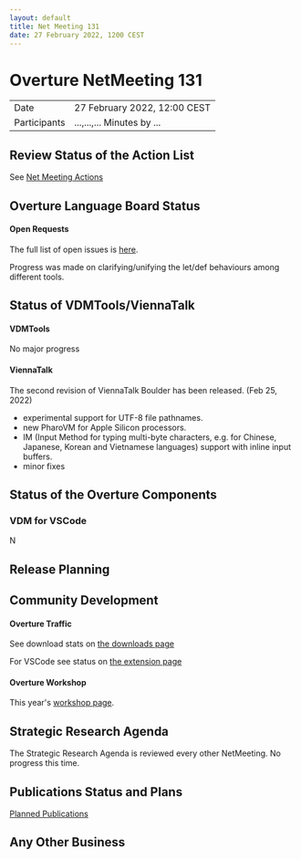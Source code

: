 ```yaml
---
layout: default
title: Net Meeting 131
date: 27 February 2022, 1200 CEST
---
```


<script src="https://code.jquery.com/jquery-1.11.1.min.js">
</script>
<script src="/javascripts/edit.js"></script>
<script>setEditButonNm();</script>

# Overture NetMeeting 131

|||
|---|---|
| Date | 27 February 2022, 12:00 CEST |
| Participants |...,...,... Minutes by ...  |


## Review Status of the Action List

See [Net Meeting Actions](https://github.com/overturetool/overturetool.github.io/issues?q=is%3Aopen+is%3Aissue+label%3A%22action+net-meeting%22)


## Overture Language Board Status

#### Open Requests

The full list of open issues is [here](https://github.com/overturetool/language/issues).

Progress was made on clarifying/unifying the let/def behaviours among different tools. 


## Status of VDMTools/ViennaTalk

#### VDMTools

No major progress

#### ViennaTalk

The second revision of ViennaTalk Boulder has been released. (Feb 25, 2022)
* experimental support for UTF-8 file pathnames.
* new PharoVM for Apple Silicon processors.
* IM (Input Method for typing multi-byte characters, e.g. for Chinese, Japanese, Korean and Vietnamese languages) support with inline input buffers.
* minor fixes

##  Status of the Overture Components


### VDM for VSCode

N
##  Release Planning


##  Community Development

#### Overture Traffic

See download stats on [the downloads page](https://www.overturetool.org/download/)

For VSCode see status on [the extension page](https://marketplace.visualstudio.com/items?itemName=jonaskrask.vdm-vscode)

#### Overture Workshop

This year's [workshop page](https://www.overturetool.org/workshops/20th-overture-workshop.html). 

##  Strategic Research Agenda

The Strategic Research Agenda is reviewed every other NetMeeting. No progress this time.


##  Publications Status and Plans

[Planned Publications](https://www.overturetool.org/publications/PlannedPublications.html)

##  Any Other Business


